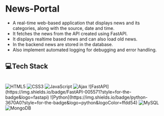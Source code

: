 # News-Portal

- A real-time web-based application that displays news and its categories, along with the source, date and time. 
- It fetches the news from the API created using FastAPI.
- It displays realtime based news and can also load old news.
- In the backend news are stored in the database.
- Also implement automated logging for debugging and error handling.

## 💻Tech Stack
<br>

<img alt="HTML5" src="https://img.shields.io/badge/html5-%23E34F26.svg?style=for-the-badge&logo=html5&logoColor=white"/>
<img alt="CSS3" src="https://img.shields.io/badge/css3-%231572B6.svg?style=for-the-badge&logo=css3&logoColor=white"/> 
<img alt="JavaScript" src="https://img.shields.io/badge/javascript-%23323330.svg?style=for-the-badge&logo=javascript&logoColor=%23F7DF1E"/> 
<img alt="Ajax" src="https://img.shields.io/badge/bootstrap-%23563D7C.svg?style=for-the-badge&logo=bootstrap&logoColor=white"/> 
![FastAPI](https://img.shields.io/badge/FastAPI-005571?style=for-the-badge&logo=fastapi)
![Python](https://img.shields.io/badge/python-3670A0?style=for-the-badge&logo=python&logoColor=ffdd54)
<img alt="MySQL" src="https://img.shields.io/badge/mysql-%2300f.svg?style=for-the-badge&logo=mysql&logoColor=white"/>
<img alt="MongoDB" src ="https://img.shields.io/badge/MongoDB-4EA94B?style=for-the-badge&logo=mongodb&logoColor=white"/>
 
<br>

